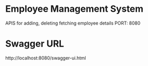 # Employee Management System

APIS for adding, deleting fetching employee details
PORT: 8080

# Swagger URL
http://localhost:8080/swagger-ui.html

